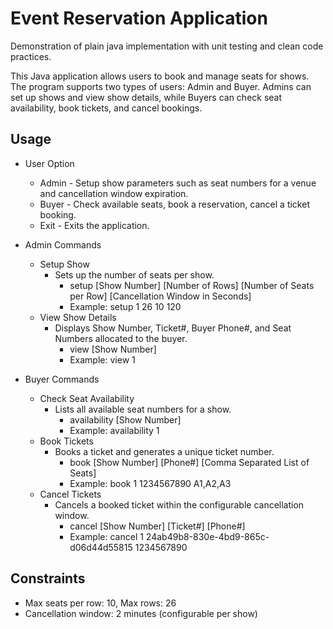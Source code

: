 # Event Reservation Application
Demonstration of plain java implementation with unit testing and clean code practices. 

This Java application allows users to book and manage seats for shows. 
The program supports two types of users: Admin and Buyer. 
Admins can set up shows and view show details, 
while Buyers can check seat availability, book tickets, and cancel bookings.

## Usage
* User Option
  * Admin - Setup show parameters such as seat numbers for a venue and cancellation window expiration.
  * Buyer - Check available seats, book a reservation, cancel a ticket booking.
  * Exit - Exits the application.
  
* Admin Commands
  * Setup Show
    * Sets up the number of seats per show. 
      * setup [Show Number] [Number of Rows] [Number of Seats per Row] [Cancellation Window in Seconds]
      * Example: setup 1 26 10 120
  * View Show Details
    * Displays Show Number, Ticket#, Buyer Phone#, and Seat Numbers allocated to the buyer.
        * view [Show Number]
        * Example: view 1
* Buyer Commands
  * Check Seat Availability
      * Lists all available seat numbers for a show.
          * availability [Show Number]
          * Example: availability 1
  * Book Tickets
      * Books a ticket and generates a unique ticket number.
          * book [Show Number] [Phone#] [Comma Separated List of Seats]
          * Example: book 1 1234567890 A1,A2,A3
  * Cancel Tickets
      * Cancels a booked ticket within the configurable cancellation window.
          * cancel [Show Number] [Ticket#] [Phone#]
          * Example: cancel 1 24ab49b8-830e-4bd9-865c-d06d44d55815 1234567890

## Constraints
* Max seats per row: 10, Max rows: 26
* Cancellation window: 2 minutes (configurable per show)
